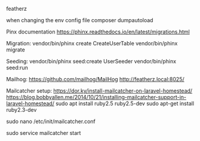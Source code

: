featherz

when changing the env config file
composer dumpautoload

Pinx documentation
https://phinx.readthedocs.io/en/latest/migrations.html


Migration:
vendor/bin/phinx create CreateUserTable
vendor/bin/phinx migrate


Seeding:
vendor/bin/phinx seed:create UserSeeder
vendor/bin/phinx seed:run


Mailhog:
https://github.com/mailhog/MailHog
http://featherz.local:8025/


Mailcatcher setup:
https://dor.ky/install-mailcatcher-on-laravel-homestead/
https://blog.bobbyallen.me/2014/10/21/installing-mailcatcher-support-in-laravel-homestead/
sudo apt install ruby2.5 ruby2.5-dev
sudo apt-get install ruby2.3-dev

sudo nano /etc/init/mailcatcher.conf

<!-- 
description "Mailcatcher"

start on runlevel [2345]
stop on runlevel [!2345]

respawn

exec /usr/bin/env $(which mailcatcher) --foreground --http-ip=0.0.0.0 
-->

sudo service mailcatcher start

